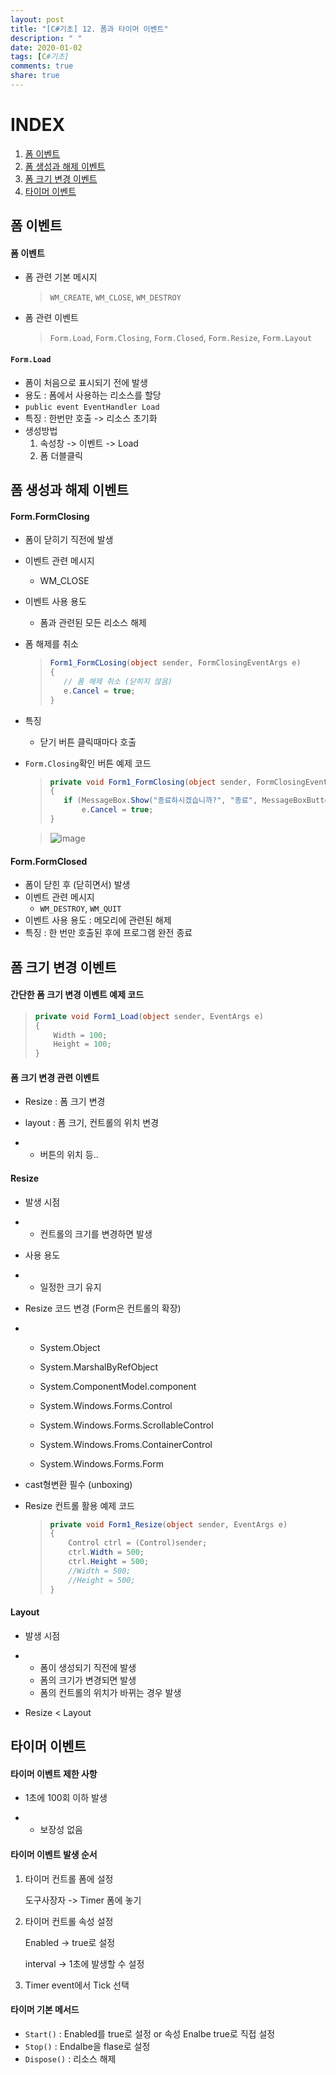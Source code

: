 ```yaml
---
layout: post
title: "[C#기초] 12. 폼과 타이머 이벤트"
description: " "
date: 2020-01-02
tags: [C#기초]
comments: true
share: true
---
```


# INDEX

1. [폼 이벤트](#폼-이벤트)
2. [폼 생성과 해제 이벤트](#폼-생성과-해제-이벤트)
3. [폼 크기 변경 이벤트](#폼-크기-변경-이벤트)
4. [타이머 이벤트](#타이머-이벤트)





## 폼 이벤트

#### 폼 이벤트

* 폼 관련 기본 메시지

  > `WM_CREATE`, `WM_CLOSE`, `WM_DESTROY`

* 폼 관련 이벤트

  > `Form.Load`, `Form.Closing`, `Form.Closed`, `Form.Resize`, `Form.Layout`



#### `Form.Load`

* 폼이 처음으로 표시되기 전에 발생
* 용도 : 폼에서 사용하는 리소스를 할당
* `public event EventHandler Load`
* 특징 : 한번만 호출 -> 리소스 초기화
* 생성방법
  1. 속성창 -> 이벤트 -> Load
  2. 폼 더블클릭



## 폼 생성과 해제 이벤트

#### Form.FormClosing

* 폼이 닫히기 직전에 발생

* 이벤트 관련 메시지

  * WM_CLOSE

* 이벤트 사용 용도

  * 폼과 관련된 모든 리소스 해제

* 폼 해제를 취소

  >```c#
  >Form1_FormCLosing(object sender, FormClosingEventArgs e)
  >{
  >    // 폼 해제 취소 (닫히지 않음)
  >    e.Cancel = true;
  >}
  >```

* 특징

  * 닫기 버튼 클릭때마다 호출

* `Form.Closing`확인 버튼 예제 코드

  >```c#
  >private void Form1_FormClosing(object sender, FormClosingEventArgs e)
  >{
  >    if (MessageBox.Show("종료하시겠습니까?", "종료", MessageBoxButtons.YesNo) == DialogResult.No)
  >        e.Cancel = true;
  >}
  >```

  >![image](https://github.com/colinch4/colinch4.github.io/blob/master/_posts/2020/C%23/images/form1.png?raw=true)

#### Form.FormClosed

* 폼이 닫힌 후 (닫히면서) 발생
* 이벤트 관련 메시지
  * `WM_DESTROY`, `WM_QUIT`
* 이벤트 사용 용도 : 메모리에 관련된 해제
* 특징 : 한 번만 호출된 후에 프로그램 완전 종료

## 폼 크기 변경 이벤트

#### 간단한 폼 크기 변경 이벤트 예제 코드

> ```c#
> private void Form1_Load(object sender, EventArgs e)
> {
>     Width = 100;
>     Height = 100;
> }
> ```

#### 폼 크기 변경 관련 이벤트

- Resize : 폼 크기 변경

- layout : 폼 크기, 컨트롤의 위치 변경

- - 버튼의 위치 등..

#### Resize

- 발생 시점

- - 컨트롤의 크기를 변경하면 발생

- 사용 용도

- - 일정한 크기 유지

- Resize 코드 변경 (Form은 컨트롤의 확장)

- - System.Object
  -  System.MarshalByRefObject

  -  System.ComponentModel.component

  -   System.Windows.Forms.Control

  -   System.Windows.Forms.ScrollableControl

  -   System.Windows.Froms.ContainerControl

  -    System.Windows.Forms.Form

- cast형변환 필수 (unboxing)

- Resize 컨트롤 활용 예제 코드

  > ```c#
  > private void Form1_Resize(object sender, EventArgs e)
  > {
  >     Control ctrl = (Control)sender;
  >     ctrl.Width = 500;
  >     ctrl.Height = 500;
  >     //Width = 500;
  >     //Height = 500;
  > }
  > ```

   

#### Layout

- 발생 시점

- - 폼이 생성되기 직전에 발생
  - 폼의 크기가 변경되면 발생
  - 폼의 컨트롤의 위치가 바뀌는 경우 발생

- Resize < Layout

## 타이머 이벤트

#### 타이머 이벤트 제한 사항

- 1초에 100회 이하 발생

- - 보장성 없음

#### 타이머 이벤트 발생 순서

1. 타이머 컨트롤 폼에 설정

   도구사장자 -> Timer 폼에 놓기

2. 타이머 컨트롤 속성 설정

   Enabled -> true로 설정

   interval -> 1초에 발생할 수 설정

3. Timer event에서 Tick 선택

 

#### 타이머 기본 메서드

- `Start()` :     Enabled를 true로 설정 or 속성 Enalbe true로 직접 설정
- `Stop()` :     Endalbe을 flase로 설정
- `Dispose()` : 리소스 해제
